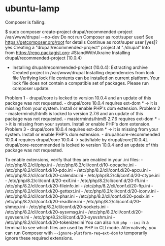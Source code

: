 # ubuntu-lamp

Composer is failing.

$ sudo composer create-project drupal/recommended-project /var/www/drupal --no-dev
Do not run Composer as root/super user! See https://getcomposer.org/root for details
Continue as root/super user [yes]? yes
Creating a "drupal/recommended-project" project at "./drupal"
Info from https://repo.packagist.org: #StandWithUkraine
Installing drupal/recommended-project (10.0.4)
  - Installing drupal/recommended-project (10.0.4): Extracting archive
Created project in /var/www/drupal
Installing dependencies from lock file
Verifying lock file contents can be installed on current platform.
Your lock file does not contain a compatible set of packages. Please run composer update.

  Problem 1
    - drupal/core is locked to version 10.0.4 and an update of this package was not requested.
    - drupal/core 10.0.4 requires ext-dom * -> it is missing from your system. Install or enable PHP's dom extension.
  Problem 2
    - masterminds/html5 is locked to version 2.7.6 and an update of this package was not requested.
    - masterminds/html5 2.7.6 requires ext-dom * -> it is missing from your system. Install or enable PHP's dom extension.
  Problem 3
    - drupal/core 10.0.4 requires ext-dom * -> it is missing from your system. Install or enable PHP's dom extension.
    - drupal/core-recommended 10.0.4 requires drupal/core 10.0.4 -> satisfiable by drupal/core[10.0.4].
    - drupal/core-recommended is locked to version 10.0.4 and an update of this package was not requested.

To enable extensions, verify that they are enabled in your .ini files:
    - /etc/php/8.2/cli/php.ini
    - /etc/php/8.2/cli/conf.d/10-opcache.ini
    - /etc/php/8.2/cli/conf.d/10-pdo.ini
    - /etc/php/8.2/cli/conf.d/20-apcu.ini
    - /etc/php/8.2/cli/conf.d/20-calendar.ini
    - /etc/php/8.2/cli/conf.d/20-ctype.ini
    - /etc/php/8.2/cli/conf.d/20-exif.ini
    - /etc/php/8.2/cli/conf.d/20-ffi.ini
    - /etc/php/8.2/cli/conf.d/20-fileinfo.ini
    - /etc/php/8.2/cli/conf.d/20-ftp.ini
    - /etc/php/8.2/cli/conf.d/20-gettext.ini
    - /etc/php/8.2/cli/conf.d/20-iconv.ini
    - /etc/php/8.2/cli/conf.d/20-phar.ini
    - /etc/php/8.2/cli/conf.d/20-posix.ini
    - /etc/php/8.2/cli/conf.d/20-readline.ini
    - /etc/php/8.2/cli/conf.d/20-shmop.ini
    - /etc/php/8.2/cli/conf.d/20-sockets.ini
    - /etc/php/8.2/cli/conf.d/20-sysvmsg.ini
    - /etc/php/8.2/cli/conf.d/20-sysvsem.ini
    - /etc/php/8.2/cli/conf.d/20-sysvshm.ini
    - /etc/php/8.2/cli/conf.d/20-tokenizer.ini
You can also run `php --ini` in a terminal to see which files are used by PHP in CLI mode.
Alternatively, you can run Composer with `--ignore-platform-req=ext-dom` to temporarily ignore these required extensions.

